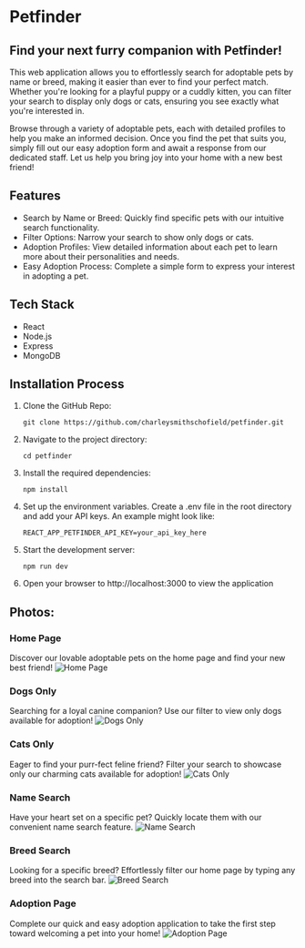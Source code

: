 # Petfinder

## Find your next furry companion with Petfinder! 
This web application allows you to effortlessly search for adoptable pets by name or breed, making it easier than ever to find your perfect match. Whether you're looking for a playful puppy or a cuddly kitten, you can filter your search to display only dogs or cats, ensuring you see exactly what you're interested in.

Browse through a variety of adoptable pets, each with detailed profiles to help you make an informed decision. Once you find the pet that suits you, simply fill out our easy adoption form and await a response from our dedicated staff. Let us help you bring joy into your home with a new best friend!

## Features
* Search by Name or Breed: Quickly find specific pets with our intuitive search functionality.
* Filter Options: Narrow your search to show only dogs or cats.
* Adoption Profiles: View detailed information about each pet to learn more about their personalities and needs.
* Easy Adoption Process: Complete a simple form to express your interest in adopting a pet.

## Tech Stack
* React
* Node.js
* Express
* MongoDB

## Installation Process
1. Clone the GitHub Repo:
    ```
    git clone https://github.com/charleysmithschofield/petfinder.git
    ```

2. Navigate to the project directory:

    ```
    cd petfinder
    ```

3. Install the required dependencies:
    ```
    npm install
    ```

4. Set up the environment variables. Create a .env file in the root directory and add your API keys. An example might look like:

    ```
    REACT_APP_PETFINDER_API_KEY=your_api_key_here
    ```

5. Start the development server:

    ```
    npm run dev
    ```

6. Open your browser to http://localhost:3000 to view the application


## Photos:
### Home Page
Discover our lovable adoptable pets on the home page and find your new best friend!
![Home Page](README-Images/HomePage.png)


### Dogs Only
Searching for a loyal canine companion? Use our filter to view only dogs available for adoption!
![Dogs Only](README-Images/DogsOnly.png)

### Cats Only
Eager to find your purr-fect feline friend? Filter your search to showcase only our charming cats available for adoption!
![Cats Only](README-Images/CatsOnly.png)

### Name Search
Have your heart set on a specific pet? Quickly locate them with our convenient name search feature.
![Name Search](README-Images/DogsOnly.png)

### Breed Search
Looking for a specific breed? Effortlessly filter our home page by typing any breed into the search bar.
![Breed Search](README-Images/BreedSearch.png)

### Adoption Page
Complete our quick and easy adoption application to take the first step toward welcoming a pet into your home!
![Adoption Page](README-Images/AdoptionForm.png)
